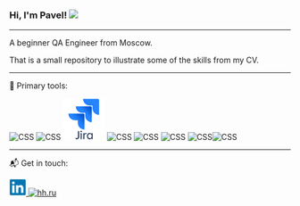 ### Hi, I'm Pavel! <img src="https://raw.githubusercontent.com/MartinHeinz/MartinHeinz/master/wave.gif" width="30px">

---

A beginner QA Engineer from Moscow.

That is a small repository to illustrate some of the skills from my CV.

---

:toolbox: Primary tools:

<img src="https://cdn.worldvectorlogo.com/logos/postman.svg" alt="CSS" width="75" height="75"/> <img src="https://user-images.githubusercontent.com/24623425/36042969-f87531d4-0d8a-11e8-9dee-e87ab8c6a9e3.png" alt="CSS" width="75" height="75"/> <img src="https://raw.githubusercontent.com/devicons/devicon/1119b9f84c0290e0f0b38982099a2bd027a48bf1/icons/jira/jira-original-wordmark.svg" alt="CSS" width="75" height="75"/> <img src="https://cdn-icons-png.flaticon.com/512/919/919836.png" alt="CSS" width="65" height="65"/> <img src="https://cdn-icons-png.flaticon.com/512/4494/4494740.png" alt="CSS" width="65" height="65"/> <img src="https://cdn-icons-png.flaticon.com/512/732/732222.png" alt="CSS" width="65" height="65"/> <img src="https://cdn-icons-png.flaticon.com/512/2991/2991114.png" alt="CSS" width="65" height="65"/><img src="https://cdn-icons-png.flaticon.com/512/281/281760.png" alt="CSS" width="65" height="65"/> 

---

:mailbox_with_mail: Get in touch:

<a href="https://www.linkedin.com/in/pavel-glushkov/">
    <img src="https://raw.githubusercontent.com/devicons/devicon/1119b9f84c0290e0f0b38982099a2bd027a48bf1/icons/linkedin/linkedin-original.svg" alt="LinkedIn" width="30" height="30"/>
    <a href="https://hh.ru/resume/bca06fa0ff0b1f8a910039ed1f5447424e6d55">
    <img src="https://upload.wikimedia.org/wikipedia/commons/7/79/HeadHunter_logo.png" alt="hh.ru" width="30" height="30"/>

